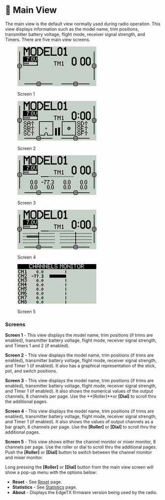 # 🚧 Main View

The main view is the default view normally used during radio operation. This view displays information such as the model name, trim positions, transmitter battery voltage, flight mode, receiver signal strength, and Timers. There are five main view screens.

<div>

<figure><img src="../../.gitbook/assets/bwview1.png" alt=""><figcaption><p>Screen 1</p></figcaption></figure>

 

<figure><img src="../../.gitbook/assets/bwview2.png" alt=""><figcaption><p>Screen 2</p></figcaption></figure>

 

<figure><img src="../../.gitbook/assets/bwview3.png" alt=""><figcaption><p>Screen 3</p></figcaption></figure>

</div>

<div>

<figure><img src="../../.gitbook/assets/bwview4.png" alt=""><figcaption><p>Screen 4</p></figcaption></figure>

 

<figure><img src="../../.gitbook/assets/bwview5.png" alt=""><figcaption><p>Screen 5</p></figcaption></figure>

</div>

### Screens

**Screen 1** - This view displays the model name, trim positions (if trims are enabled), transmitter battery voltage, flight mode, receiver signal strength, and Timers 1 and 2 (if enabled).

**Screen 2** - This view displays the model name, trim positions (if trims are enabled), transmitter battery voltage, flight mode, receiver signal strength, and Timer 1 (if enabled). It also has a graphical representation of the stick, pot, and switch positions.

**Screen 3** - This view displays the model name, trim positions (if trims are enabled), transmitter battery voltage, flight mode, receiver signal strength, and Timer 1 (if enabled). It also shows the numerical values of the output channels, 8 channels per page. Use the **\[Roller]**or **\[Dial]** to scroll thru the additional pages.&#x20;

**Screen 4** - This view displays the model name, trim positions (if trims are enabled), transmitter battery voltage, flight mode, receiver signal strength, and Timer 1 (if enabled). It also shows the values of output channels as a bar graph, 8 channels per page. Use the **\[Roller]** or **\[Dial]** to scroll thru the additional pages.&#x20;

**Screen 5** - This view shows either the channel monitor or mixer monitor, 8 channels per page. Use the roller or dial to scroll thru the additional pages. Push the **\[Roller]** or **\[Dial]** button to switch between the channel monitor and mixer monitor.

Long pressing the **\[Roller]** or **\[Dial]** button from the main view screen will show a pop-up menu with the options below:

* **Reset** - See [Reset](reset.md) page.
* **Statistics** - See [Statistics](statistics.md) page.
* **About** - Displays the EdgeTX firmware version being used by the radio.

